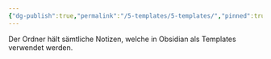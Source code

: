 ```yaml
---
{"dg-publish":true,"permalink":"/5-templates/5-templates/","pinned":true,"created":"2024-11-11T08:59:37.326+01:00","updated":"2024-04-18T17:59:06.917+02:00"}
---
```


Der Ordner hält sämtliche Notizen, welche in Obsidian als Templates verwendet werden.